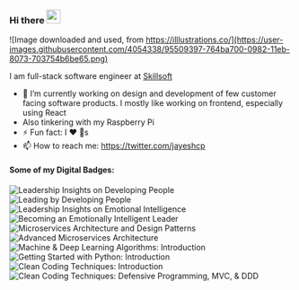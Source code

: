 ### Hi there <img src="https://media.giphy.com/media/hvRJCLFzcasrR4ia7z/giphy.gif" width="25px">
![Image downloaded and used, from https://illlustrations.co/](https://user-images.githubusercontent.com/4054338/95509397-764ba700-0982-11eb-8073-703754b6be65.png)

I am full-stack software engineer at [Skillsoft](https://www.skillsoft.com/)

- 🔭 I’m currently working on design and development of few customer facing software products. I mostly
like working on frontend, especially using React
- Also tinkering with my Raspberry Pi
- ⚡ Fun fact: I ❤️ 🐶s
- 📫 How to reach me: https://twitter.com/jayeshcp

#### Some of my Digital Badges:

![Leadership Insights on Developing People](https://api.accredible.com/v1/frontend/credential_website_embed_image/badge/24301544) ![Leading by Developing People](https://api.accredible.com/v1/frontend/credential_website_embed_image/badge/24298179) ![Leadership Insights on Emotional Intelligence](https://api.accredible.com/v1/frontend/credential_website_embed_image/badge/24191016) ![Becoming an Emotionally Intelligent Leader](https://api.accredible.com/v1/frontend/credential_website_embed_image/badge/24077897)![Microservices Architecture and Design Patterns](https://api.accredible.com/v1/frontend/credential_website_embed_image/badge/14618889) ![Advanced Microservices Architecture](https://api.accredible.com/v1/frontend/credential_website_embed_image/badge/14637713) ![Machine & Deep Learning Algorithms: Introduction](https://api.accredible.com/v1/frontend/credential_website_embed_image/badge/19949633) ![Getting Started with Python: Introduction](https://api.accredible.com/v1/frontend/credential_website_embed_image/badge/21951095) ![Clean Coding Techniques: Introduction](https://api.accredible.com/v1/frontend/credential_website_embed_image/badge/22208723) ![Clean Coding Techniques: Defensive Programming, MVC, & DDD](https://api.accredible.com/v1/frontend/credential_website_embed_image/badge/22209664)
